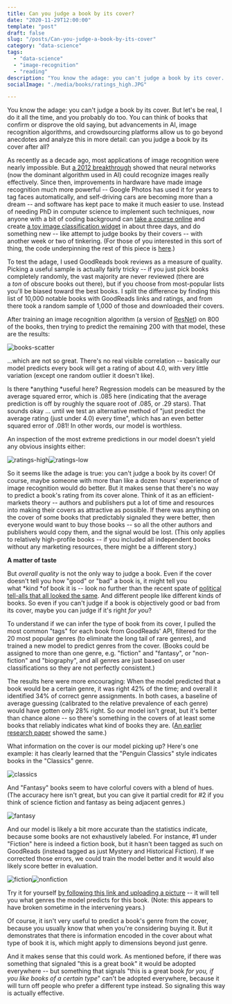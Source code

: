 ```yaml
---
title: Can you judge a book by its cover?
date: "2020-11-29T12:00:00"
template: "post"
draft: false
slug: "/posts/Can-you-judge-a-book-by-its-cover"
category: "data-science"
tags:
  - "data-science"
  - "image-recognition"
  - "reading"
description: "You know the adage: you can't judge a book by its cover. But let's be real, I do it all the time, and you probably do too. You can think of books that confirm or disprove the old saying, but advancements in AI, image recognition algorithms, and crowdsourcing platforms allow us to go beyond anecdotes and analyze this in more detail: can you judge a book by its cover after all?"
socialImage: "./media/books/ratings_high.JPG"

---
```


You know the adage: you can't judge a book by its cover. But let's be real, I do it all the time, and you probably do too. You can think of books that confirm or disprove the old saying, but advancements in AI, image recognition algorithms, and crowdsourcing platforms allow us to go beyond anecdotes and analyze this in more detail: can you judge a book by its cover after all?

As recently as a decade ago, most applications of image recognition were nearly impossible. But [a 2012 breakthrough](https://www.technologyreview.com/2014/09/09/171446/the-revolutionary-technique-that-quietly-changed-machine-vision-forever/) showed that neural networks (now the dominant algorithm used in AI) could recognize images really effectively. Since then, improvements in hardware have made image recognition much more powerful -- Google Photos has used it for years to tag faces automatically, and self-driving cars are becoming more than a dream -- and software has kept pace to make it much easier to use. Instead of needing PhD in computer science to implement such techniques, now anyone with a bit of coding background can [take a course online](https://course.fast.ai/) and create [a toy image classification widget](https://mybinder.org/v2/gh/whitakk/fastai_2020/master?urlpath=%2Fvoila%2Frender%2Fnbs%2F02_bear_in_production.ipynb) in about three days, and do something new -- like attempt to judge books by their covers -- with another week or two of tinkering. (For those of you interested in this sort of thing, the code underpinning the rest of this piece is [here](https://github.com/whitakk/book_covers/blob/master/book_covers_analysis.ipynb).)

To test the adage, I used GoodReads book reviews as a measure of quality. Picking a useful sample is actually fairly tricky -- if you just pick books completely randomly, the vast majority are never reviewed (there are a *ton* of obscure books out there), but if you choose from most-popular lists you'll be biased toward the best books. I split the difference by finding this list of 10,000 notable books with GoodReads links and ratings, and from there took a random sample of 1,000 of those and downloaded their covers.

After training an image recognition algorithm (a version of [ResNet](https://en.wikipedia.org/wiki/Residual_neural_network)) on 800 of the books, then trying to predict the remaining 200 with that model, these are the results: 

![books-scatter](./media/books/reviews_scatter.png)

...which are not so great. There's no real visible correlation -- basically our model predicts every book will get a rating of about 4.0, with very little variation (except one random outlier it doesn't like).

Is there *anything *useful here? Regression models can be measured by the average squared error, which is .085 here (indicating that the average prediction is off by roughly the square root of .085, or .29 stars). That sounds okay ... until we test an alternative method of "just predict the average rating (just under 4.0) every time", which has an even better squared error of .081! In other words, our model is worthless.

An inspection of the most extreme predictions in our model doesn't yield any obvious insights either:

![ratings-high](./media/books/ratings_high.JPG)![ratings-low](./media/books/ratings_low.JPG)

So it seems like the adage is true: you can't judge a book by its cover! Of course, maybe someone with more than like a dozen hours' experience of image recognition would do better. But it makes sense that there's no way to predict a book's rating from its cover alone. Think of it as an efficient-markets theory -- authors and publishers put a lot of time and resources into making their covers as attractive as possible. If there was anything on the cover of some books that predictably signaled they were better, then everyone would want to buy those books -- so all the other authors and publishers would copy them, and the signal would be lost. (This only applies to relatively high-profile books -- if you included all independent books without any marketing resources, there might be a different story.)

**A matter of taste**

But *overall quality* is not the only way to judge a book. Even if the cover doesn't tell you how "good" or "bad" a book is, it might tell you what *kind *of book it is -- look no further than the recent spate of [political tell-alls that all looked the same](https://slate.com/culture/2020/08/trump-political-book-covers-trend-sith-lord-palette.html). And different people like different kinds of books. So even if you can't judge if a book is objectively good or bad from its cover, maybe you can judge if it's right *for you*?

To understand if we can infer the type of book from its cover, I pulled the most common "tags" for each book from GoodReads' API, filtered for the 20 most popular genres (to eliminate the long tail of rare genres), and trained a new model to predict genres from the cover. (Books could be assigned to more than one genre, e.g. "fiction" and "fantasy", or "non-fiction" and "biography", and all genres are just based on user classifications so they are not perfectly consistent.)

The results here were more encouraging: When the model predicted that a book would be a certain genre, it was right 42% of the time; and overall it identified 34% of correct genre assignments. In both cases, a baseline of average guessing (calibrated to the relative prevalence of each genre) would have gotten only 28% right. So our model isn't great, but it's better than chance alone -- so there's something in the covers of at least some books that reliably indicates what kind of books they are. ([An earlier research paper](https://www.technologyreview.com/2016/11/07/69700/deep-neural-network-learns-to-judge-books-by-their-covers/#:~:text=A%20machine%2Dvision%20algorithm%20can,to%20design%20the%20covers%20themselves.&text=The%20idiom%20%E2%80%9Cnever%20judge%20a,by%20the%20way%20it%20looks.) showed the same.) 

What information on the cover is our model picking up? Here's one example: it has clearly learned that the "Penguin Classics" style indicates books in the "Classics" genre.

![classics](media/books/classics.JPG)

And "Fantasy" books seem to have colorful covers with a blend of hues. (The accuracy here isn't great, but you can give it partial credit for #2 if you think of science fiction and fantasy as being adjacent genres.)

![fantasy](media/books/fantasy.JPG)

And our model is likely a bit more accurate than the statistics indicate, because some books are not exhaustively labeled. For instance, #1 under "Fiction" here is indeed a fiction book, but it hasn't been tagged as such on GoodReads (instead tagged as just Mystery and Historical Fiction). If we corrected those errors, we could train the model better and it would also likely score better in evaluation.

![fiction](media/books/fiction.JPG)![nonfiction](media/books/nonfiction.JPG)

Try it for yourself [by following this link and uploading a picture](https://mybinder.org/v2/gh/whitakk/book_covers/master?urlpath=voila%2Frender%2Fbook_genre_predictor.ipynb) -- it will tell you what genres the model predicts for this book. (Note: this appears to have broken sometime in the intervening years.)

Of course, it isn't very useful to predict a book's genre from the cover, because you usually know that when you're considering buying it. But it demonstrates that there is information encoded in the cover about what type of book it is, which might apply to dimensions beyond just genre.

And it makes sense that this could work. As mentioned before, if there was something that signaled "this is a great book" it would be adopted everywhere -- but something that signals "this is a great book *for you,* *if you like books of a certain type*" can't be adopted everywhere, because it will turn off people who prefer a different type instead. So signaling this way is actually effective.